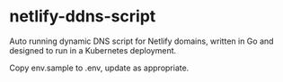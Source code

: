 # netlify-ddns-script
Auto running dynamic DNS script for Netlify domains, written in Go and designed to run in a Kubernetes deployment.

Copy env.sample to .env, update as appropriate.